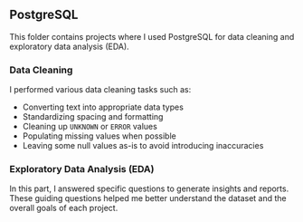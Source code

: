 ## PostgreSQL

This folder contains projects where I used PostgreSQL for data cleaning and exploratory data analysis (EDA).

### Data Cleaning
I performed various data cleaning tasks such as:
- Converting text into appropriate data types  
- Standardizing spacing and formatting  
- Cleaning up `UNKNOWN` or `ERROR` values  
- Populating missing values when possible  
- Leaving some null values as-is to avoid introducing inaccuracies

### Exploratory Data Analysis (EDA)
In this part, I answered specific questions to generate insights and reports. These guiding questions helped me better understand the dataset and the overall goals of each project.
